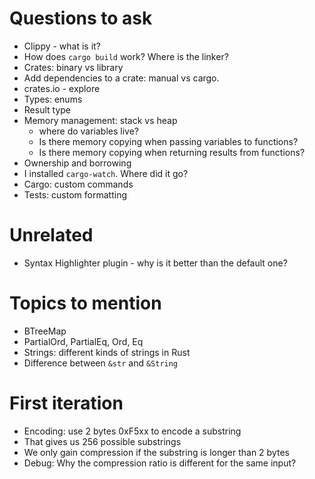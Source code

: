 # Questions to ask

- Clippy - what is it?
- How does `cargo build` work? Where is the linker?
- Crates: binary vs library
- Add dependencies to a crate: manual vs cargo.
- crates.io - explore
- Types: enums
- Result type
- Memory management: stack vs heap
  - where do variables live?
  - Is there memory copying when passing variables to functions?
  - Is there memory copying when returning results from functions?
- Ownership and borrowing
- I installed `cargo-watch`. Where did it go?
- Cargo: custom commands
- Tests: custom formatting

# Unrelated

- Syntax Highlighter plugin - why is it better than the default one?

# Topics to mention

- BTreeMap
- PartialOrd, PartialEq, Ord, Eq
- Strings: different kinds of strings in Rust
- Difference between `&str` and `&String`

# First iteration

- Encoding: use 2 bytes 0xF5xx to encode a substring
- That gives us 256 possible substrings
- We only gain compression if the substring is longer than 2 bytes
- Debug: Why the compression ratio is different for the same input?
